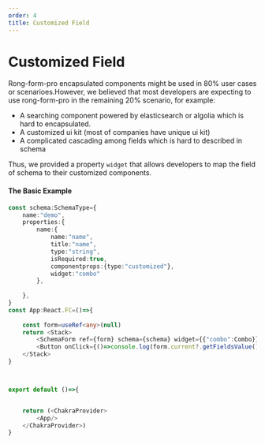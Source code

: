 ```yaml
---
order: 4
title: Customized Field
---
```


# Customized Field

Rong-form-pro encapsulated components might be used in  80% user cases or scenarioes.However, we believed that most developers are expecting to use rong-form-pro in the remaining 20% scenario, for example:
- A searching component powered by elasticsearch or algolia which is hard to encapsulated.
- A customized ui kit (most of companies have unique ui kit)
- A complicated cascading among fields which is hard to described in schema

Thus, we provided a property `widget` that allows developers to map the field of schema to their customized components.

#### The Basic Example

```ts
const schema:SchemaType={
    name:"demo",
    properties:{
        name:{
            name:"name",
            title:"name",
            type:"string",
            isRequired:true,
            componentprops:{type:"customized"},
            widget:"combo"
        },
        
    },
}
const App:React.FC=()=>{
    
    const form=useRef<any>(null)
    return <Stack>
        <SchemaForm ref={form} schema={schema} widget={{"combo":Combo}}/>
        <Button onClick={()=>console.log(form.current?.getFieldsValue())}>submit</Button>
    </Stack>
}



export default ()=>{


    return (<ChakraProvider>
        <App/>
    </ChakraProvider>)
}
```

<code src="../demo/widget.tsx" />